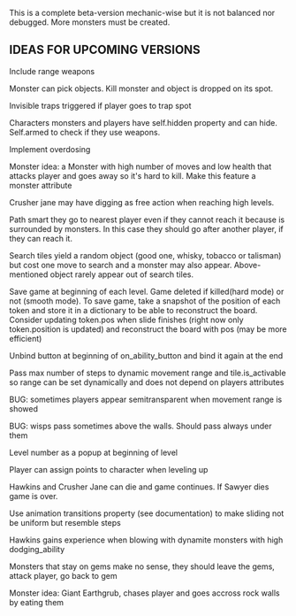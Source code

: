 This is a complete beta-version mechanic-wise but it is not balanced nor debugged. 
More monsters must be created.


IDEAS FOR UPCOMING VERSIONS
---------------------------

Include range weapons

Monster can pick objects. Kill monster and object is dropped on its spot.

Invisible traps triggered if player goes to trap spot

Characters monsters and players have self.hidden property and can hide. Self.armed to check if they use weapons.

Implement overdosing

Monster idea: a Monster with high number of moves and low health that attacks player and goes away so it's hard to kill. Make this feature a monster attribute

Crusher jane may have digging as free action when reaching high levels.

Path smart they go to nearest player even if they cannot reach it because is surrounded by monsters. In this case they should go after another player, if they can reach it.

Search tiles yield a random object (good one, whisky, tobacco or talisman) but cost one move to search and a monster may also appear. Above-mentioned object rarely appear out of search tiles.

Save game at beginning of each level. Game deleted if killed(hard mode) or not (smooth mode). To save game, take a snapshot of the position of each token and store it in a dictionary to be able to reconstruct the board. Consider updating token.pos when slide finishes (right now only token.position is updated) and reconstruct the board with pos (may be more efficient)

Unbind button at beginning of on_ability_button and bind it again at the end

Pass max number of steps to dynamic movement range and tile.is_activable so range can be set dynamically and does not depend on players attributes 

BUG: sometimes players appear semitransparent when movement range is showed 

BUG: wisps pass sometimes above the walls. Should pass always under them

Level number as a popup at beginning of level

Player can assign points to character when leveling up

Hawkins and Crusher Jane can die and game continues. If Sawyer dies game is over.

Use animation transitions property (see documentation) to make sliding not be uniform but resemble steps

Hawkins gains experience when blowing with dynamite monsters with high dodging_ability 

Monsters that stay on gems make no sense, they should leave the gems, attack player, go back to gem

Monster idea: Giant Earthgrub, chases player and goes accross rock walls by eating them
